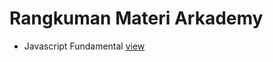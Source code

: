 # Rangkuman Materi Arkademy

- Javascript Fundamental <a href="https://github.com/rifanid98/arkademy-rangkuman-materi/blob/master/fundamental-javascript.md">view</a>